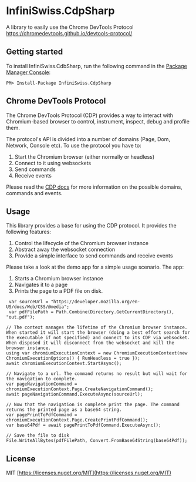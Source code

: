 
# InfiniSwiss.CdpSharp
A library to easily use the Chrome DevTools Protocol https://chromedevtools.github.io/devtools-protocol/

## Getting started
To install InfiniSwiss.CdbSharp, run the following command in the [Package Manager Console](http://docs.nuget.org/docs/start-here/using-the-package-manager-console):

    PM> Install-Package InfiniSwiss.CdpSharp

## Chrome DevTools Protocol
The Chrome DevTools Protocol (CDP) provides a way to interact with Chromium-based browser to control, instrument, inspect, debug and profile them.

The protocol's API is divided into a number of domains (Page, Dom, Network, Console etc). To use the protocol you have to:

 1. Start the Chromium browser (either normally or headless)
 2. Connect to it using websockets
 3. Send commands
 4. Receive events

Please read the [CDP docs](https://chromedevtools.github.io/devtools-protocol/) for more information on the possible domains, commands and events.

## Usage
This library provides a base for using the CDP protocol. It provides the following features:

 1. Control the lifecycle of the Chromium browser instance
 2. Abstract away the websocket connection
 3. Provide a simple interface to send commands and receive events

Please take a look at the demo app for a simple usage scenario. The app:

 1. Starts a Chromium browser instance
 2. Navigates it to a page
 3. Prints the page to a PDF file on disk.
 
 ```
  var sourceUrl = "https://developer.mozilla.org/en-US/docs/Web/CSS/@media";
  var pdfFilePath = Path.Combine(Directory.GetCurrentDirectory(), "out.pdf");

// The context manages the lifetime of the Chromium browser instance. When started it will start the browser (doing a best effort search for the executable if not specified) and connect to its CDP via websocket. When disposed it will disconnect from the websocket and kill the browser instance.
using var chromiumExecutionContext = new ChromiumExecutionContext(new ChromiumExecutionOptions() { RunHeadless = true });
await chromiumExecutionContext.StartAsync();

// Navigate to a url. The command returns no result but will wait for the navigation to complete.
var pageNavigationCommand = chromiumExecutionContext.Page.CreateNavigationCommand();
await pageNavigationCommand.ExecuteAsync(sourceUrl);

// Now that the navigation is complete print the page. The command returns the printed page as a base64 string.
var pagePrintToPdfCommand = chromiumExecutionContext.Page.CreatePrintPdfCommand();
var base64Pdf = await pagePrintToPdfCommand.ExecuteAsync();

// Save the file to disk
File.WriteAllBytes(pdfFilePath, Convert.FromBase64String(base64Pdf));
 ```

## License
MIT
[https://licenses.nuget.org/MIT](https://licenses.nuget.org/MIT)

